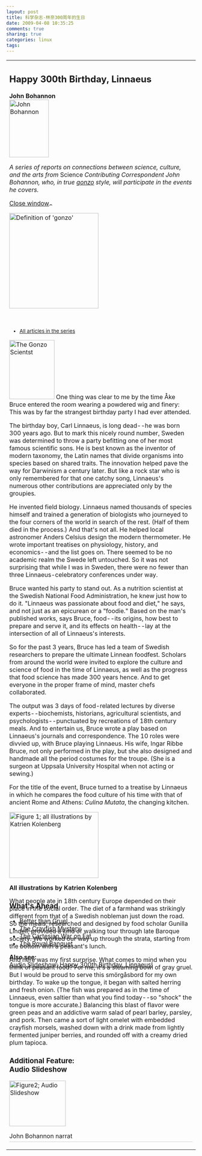 ```yaml
---
layout: post
title: 科学杂志-林奈300周年的生日
date: 2009-04-08 10:35:25
comments: true
sharing: true
categories: linux
tags: 
---
```


<table border="0" cellspacing="0" cellpadding="0" class="LayoutTable">
	<tbody>
		<tr>
			<td id="MainColumnCell">
			<div id="MainColumn">
			<div id="LegacyContent">
			<h2>Happy 300th Birthday, Linnaeus</h2><strong>John Bohannon</strong> 
			<div class="Gonzo">
			<div class="Section">
			<div id="About">
			<img src="http://www.sciencemag.org/feature/misc/webfeat/gonzoscientist/images/bohannon_portrait.jpg" alt="John Bohannon" width="105" height="153" /> 
			<p>
			<em>A series of reports on connections between science, culture, and the arts from</em> Science <em>Contributing Correspondent John Bohannon, who, in true <a href="http://www.sciencemag.org/cgi/content/full/318/5851/752b#" onclick="toggleElement('GonzoDef');return false">gonzo</a> style, will participate in the events he covers. </em>
			</p>
			<div id="GonzoDef">
			<p class="closer">
			<a href="http://www.sciencemag.org/cgi/content/full/318/5851/752b#" onclick="toggleElement('GonzoDef');return false">Close window<img src="http://www.sciencemag.org/icons/closer.gy.10.gif" alt="close this" width="10" height="10" /></a> 
			</p>
			<img src="http://www.sciencemag.org/feature/misc/webfeat/gonzoscientist/images/gonzodef.gif" alt="Definition of 'gonzo'" width="237" height="253" /> 
			</div>
			<p>
			&nbsp;
			</p>
			<ul class="LinkList">
				<li style="font-size: 85%"><a href="http://www.sciencemag.org/sciext/gonzoscientist/">All articles in the series</a> </li>
			</ul>
			</div>
			<p>
			<img class="Logo" src="http://www.sciencemag.org/feature/misc/webfeat/gonzoscientist/images/gonzologo_120.jpg" alt="The Gonzo Scientst" width="120" height="157" /> <span class="drop">O</span>ne thing was clear to me by the time &Aring;ke Bruce entered the room wearing a powdered wig and finery: This was by far the strangest birthday party I had ever attended. 
			</p>
			<p>
			The birthday boy, Carl Linnaeus, is long dead--he was born 300 years ago. But to mark this nicely round number, Sweden was determined to throw a party befitting one of her most famous scientific sons. He is best known as the inventor of modern taxonomy, the Latin names that divide organisms into species based on shared traits. The innovation helped pave the way for Darwinism a century later. But like a rock star who is only remembered for that one catchy song, Linnaeus&#39;s numerous other contributions are appreciated only by the groupies. 
			</p>
			<p>
			He invented field biology. Linnaeus named thousands of species himself and trained a generation of biologists who journeyed to the four corners of the world in search of the rest. (Half of them died in the process.) And that&#39;s not all. He helped local astronomer Anders Celsius design the modern thermometer. He wrote important treatises on physiology, history, and economics--and the list goes on. There seemed to be no academic realm the Swede left untouched. So it was not surprising that while I was in Sweden, there were no fewer than three Linnaeus-celebratory conferences under way. 
			</p>
			<p>
			Bruce wanted his party to stand out. As a nutrition scientist at the Swedish National Food Administration, he knew just how to do it. &quot;Linnaeus was passionate about food and diet,&quot; he says, and not just as an epicurean or a &quot;foodie.&quot; Based on the man&#39;s published works, says Bruce, food--its origins, how best to prepare and serve it, and its effects on health--lay at the intersection of all of Linnaeus&#39;s interests. 
			</p>
			<p>
			So for the past 3 years, Bruce has led a team of Swedish researchers to prepare the ultimate Linnean foodfest. Scholars from around the world were invited to explore the culture and science of food in the time of Linnaeus, as well as the progress that food science has made 300 years hence. And to get everyone in the proper frame of mind, master chefs collaborated. 
			</p>
			<p>
			The output was 3 days of food-related lectures by diverse experts--biochemists, historians, agricultural scientists, and psychologists--punctuated by recreations of 18th century meals. And to entertain us, Bruce wrote a play based on Linnaeus&#39;s journals and correspondence. The 10 roles were divvied up, with Bruce playing Linnaeus. His wife, Ingar Ribbe Bruce, not only performed in the play, but she also designed and handmade all the period costumes for the troupe. (She is a surgeon at Uppsala University Hospital when not acting or sewing.) 
			</p>
			<p>
			For the title of the event, Bruce turned to a treatise by Linnaeus in which he compares the food culture of his time with that of ancient Rome and Athens: <em>Culina Mutata</em>, the changing kitchen. 
			</p>
			<div id="Contents" style="height: 210px">
			<div id="ContentsImage">
			<img style="border: 0px" src="http://www.sciencemag.org/content/vol318/issue5851/images/small/752b-1-thumb.jpg" alt="Figure 1; all illustrations by Katrien Kolenberg" width="237" height="175" /> 
			<p class="credit">
			<strong>All illustrations by Katrien Kolenberg</strong> 
			</p>
			</div>
			<h3>What&#39;s Ahead</h3>
			<ul class="PoundDownNav">
				<li><a href="http://www.sciencemag.org/cgi/content/full/318/5851/752b#section1">Better than Gruel</a> </li>
				<li><a href="http://www.sciencemag.org/cgi/content/full/318/5851/752b#section2">The Crayfish Mystery</a> </li>
				<li><a href="http://www.sciencemag.org/cgi/content/full/318/5851/752b#section3">The Cartesian War on Fat</a> </li>
				<li><a href="http://www.sciencemag.org/cgi/content/full/318/5851/752b#section4">The Royal Banquet</a> </li>
			</ul>
			<p>
			<strong>Also see:</strong><br />
			<a href="http://www.sciencemag.org/sciext/gonzoscientist/episode2/audioslides.html" target="show" onclick="window.open('/sciext/gonzoscientist/episode2/audioslides.html', 'show', config='height=610,width=810,location=0,scrollbars=1,resizable=1,toolbar=0,status=0,top=0,left=0'); return false">Audio Slideshow: Happy 300th Birthday, Linnaeus!</a> 
			</p>
			</div>
			</div>
			<a name="section1" title="section1"></a>
			<div class="Section">
			<p>
			<span class="drop">W</span>hat people ate in 18th century Europe depended on their place in the social order. The diet of a farmhand was strikingly different from that of a Swedish nobleman just down the road. So the meals, researched and designed by food scholar Gunilla Lindell, provided a kind of walking tour through late Baroque society. We worked our way up through the strata, starting from the bottom with a peasant&#39;s lunch. 
			</p>
			<p>
			And here was my first surprise. What comes to mind when you think of peasant food? For me, it&#39;s a steaming bowl of gray gruel. But I would be proud to serve this sm&ouml;rg&aring;sbord for my own birthday. To wake up the tongue, it began with salted herring and fresh onion. (The fish was prepared as in the time of Linnaeus, even saltier than what you find today--so &quot;shock&quot; the tongue is more accurate.) Balancing this blast of flavor were green peas and an addictive warm salad of pearl barley, parsley, and pork. Then came a sort of light omelet with embedded crayfish morsels, washed down with a drink made from lightly fermented juniper berries, and rounded off with a creamy dried plum tapioca. 
			</p>
			<div class="Left EdPromo">
			<h3>Additional Feature:<br />
			Audio Slideshow</h3>
			<p>
			<a href="http://www.sciencemag.org/sciext/gonzoscientist/episode2/audioslides.html" target="show" onclick="window.open('http://www.sciencemag.org/sciext/gonzoscientist/episode2/audioslides.html', 'show', config='height=610,width=810,location=0,scrollbars=1,resizable=1,toolbar=0,status=0,top=0,left=0'); return false"><img src="http://www.sciencemag.org/content/vol318/issue5851/images/small/752b-2-thumb.jpg" alt="Figure2; Audio Slideshow" width="150" height="121" /></a> 
			</p>
			<p style="padding-bottom: 5px; border-bottom: #ccc 1px solid">
			John Bohannon narrat